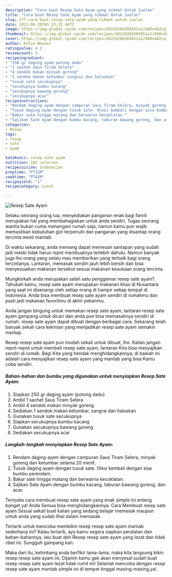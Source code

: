 ```yaml
---
description: "Cara buat Resep Sate Ayam yang nikmat Untuk Jualan"
title: "Cara buat Resep Sate Ayam yang nikmat Untuk Jualan"
slug: 277-cara-buat-resep-sate-ayam-yang-nikmat-untuk-jualan
date: 2021-06-20T05:53:31.447Z
image: https://img-global.cpcdn.com/recipes/d422b2665b9451a1/680x482cq70/resep-sate-ayam-foto-resep-utama.jpg
thumbnail: https://img-global.cpcdn.com/recipes/d422b2665b9451a1/680x482cq70/resep-sate-ayam-foto-resep-utama.jpg
cover: https://img-global.cpcdn.com/recipes/d422b2665b9451a1/680x482cq70/resep-sate-ayam-foto-resep-utama.jpg
author: Katie Weaver
ratingvalue: 4.2
reviewcount: 5
recipeingredient:
- "250 gr daging ayam potong dadu"
- "1 sachet Saus Tiram Selera"
- "4 sendok makan minyak goreng"
- "1 sendok makan ketumbar sangrai dan haluskan"
- "tusuk sate secukupnya"
- "secukupnya bumbu kacang"
- "secukupnya bawang goreng"
- "secukupnya acar"
recipeinstructions:
- "Rendam daging ayam dengan campuran Saus Tiram Selera, minyak goreng dan ketumbar selama 20 menit."
- "Tusuk daging ayam dengan tusuk sate. Olesi kembali dengan sisa bumbu perendam."
- "Bakar sate hingga matang dan berwarna kecoklatan."
- "Sajikan Sate Ayam dengan bumbu kacang, taburan bawang goreng, dan acar."
categories:
- Resep
tags:
- resep
- sate
- ayam

katakunci: resep sate ayam 
nutrition: 102 calories
recipecuisine: Indonesian
preptime: "PT32M"
cooktime: "PT42M"
recipeyield: "1"
recipecategory: Lunch

---
```



![Resep Sate Ayam](https://img-global.cpcdn.com/recipes/d422b2665b9451a1/680x482cq70/resep-sate-ayam-foto-resep-utama.jpg)

Selaku seorang orang tua, menyediakan panganan enak bagi famili merupakan hal yang membahagiakan untuk anda sendiri. Tugas seorang  wanita bukan cuma menangani rumah saja, namun kamu pun wajib memastikan kebutuhan gizi terpenuhi dan panganan yang disantap orang tercinta mesti mantab.

Di waktu  sekarang, anda memang dapat memesan santapan yang sudah jadi meski tidak harus repot membuatnya terlebih dahulu. Namun banyak juga lho orang yang selalu mau memberikan yang terbaik bagi orang tercintanya. Lantaran, memasak sendiri jauh lebih bersih dan bisa menyesuaikan makanan tersebut sesuai makanan kesukaan orang tercinta. 



Mungkinkah anda merupakan salah satu penggemar resep sate ayam?. Tahukah kamu, resep sate ayam merupakan makanan khas di Nusantara yang saat ini disenangi oleh setiap orang di hampir setiap tempat di Indonesia. Anda bisa membuat resep sate ayam sendiri di rumahmu dan pasti jadi makanan favoritmu di akhir pekanmu.

Anda jangan bingung untuk memakan resep sate ayam, lantaran resep sate ayam gampang untuk dicari dan anda pun bisa memasaknya sendiri di rumah. resep sate ayam dapat dibuat dengan berbagai cara. Sekarang telah banyak sekali cara kekinian yang menjadikan resep sate ayam semakin mantap.

Resep resep sate ayam pun mudah sekali untuk dibuat, lho. Kalian jangan repot-repot untuk membeli resep sate ayam, lantaran Kita bisa menyajikan sendiri di rumah. Bagi Kita yang hendak menghidangkannya, di bawah ini adalah cara menyajikan resep sate ayam yang mantab yang bisa Kamu coba sendiri.

<!--inarticleads1-->

##### Bahan-bahan dan bumbu yang digunakan untuk menyiapkan Resep Sate Ayam:

1. Siapkan 250 gr daging ayam (potong dadu)
1. Ambil 1 sachet Saus Tiram Selera
1. Ambil 4 sendok makan minyak goreng
1. Sediakan 1 sendok makan ketumbar, sangrai dan haluskan
1. Gunakan tusuk sate secukupnya
1. Siapkan secukupnya bumbu kacang
1. Gunakan secukupnya bawang goreng
1. Sediakan secukupnya acar




<!--inarticleads2-->

##### Langkah-langkah menyiapkan Resep Sate Ayam:

1. Rendam daging ayam dengan campuran Saus Tiram Selera, minyak goreng dan ketumbar selama 20 menit.
1. Tusuk daging ayam dengan tusuk sate. Olesi kembali dengan sisa bumbu perendam.
1. Bakar sate hingga matang dan berwarna kecoklatan.
1. Sajikan Sate Ayam dengan bumbu kacang, taburan bawang goreng, dan acar.




Ternyata cara membuat resep sate ayam yang enak simple ini enteng banget ya! Anda Semua bisa menghidangkannya. Cara Membuat resep sate ayam Sesuai sekali buat kalian yang sedang belajar memasak maupun untuk anda yang sudah lihai dalam memasak.

Tertarik untuk mencoba membikin resep resep sate ayam mantab sederhana ini? Kalau tertarik, ayo kamu segera siapkan peralatan dan bahan-bahannya, lalu buat deh Resep resep sate ayam yang lezat dan tidak ribet ini. Sungguh gampang kan. 

Maka dari itu, ketimbang anda berfikir lama-lama, maka kita langsung bikin resep resep sate ayam ini. Dijamin kamu gak akan menyesal sudah buat resep resep sate ayam lezat tidak rumit ini! Selamat mencoba dengan resep resep sate ayam mantab simple ini di tempat tinggal masing-masing,ya!.

